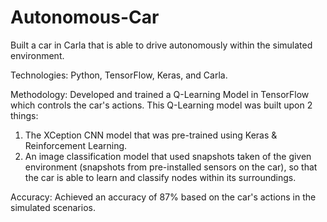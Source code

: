 # Autonomous-Car
Built a car in Carla that is able to drive autonomously within the simulated environment.

Technologies: Python, TensorFlow, Keras, and Carla.

Methodology: Developed and trained a Q-Learning Model in TensorFlow which controls the car's actions. This Q-Learning model was built upon 2 things:
1. The XCeption CNN model that was pre-trained using Keras & Reinforcement Learning.
2. An image classification model that used snapshots taken of the given environment (snapshots from pre-installed sensors on the car), so that the car is able to learn and classify nodes within its surroundings.

Accuracy: Achieved an accuracy of 87% based on the car's actions in the simulated scenarios.
